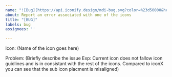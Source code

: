 ```yaml
---
name: "![Bug](https://api.iconify.design/mdi-bug.svg?color=%23d50000&height=16) Bug"
about: Report an error associated with one of the icons
title: "[BUG]"
labels: bug
assignees: ''

---
```


Icon: (Name of the icon goes here)

Problem: (Briefly describe the issue Exp: Current icon does not fallow icon guidlines and is in consistant with the rest of the icons. Compared to iconX you can see that the sub icon placment is misaligned)
